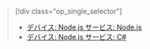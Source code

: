 > [!div class="op_single_selector"]
> * [デバイス: Node.js サービス: Node.js](../articles/iot-hub/iot-hub-node-node-device-management-get-started.md)
> * [デバイス: Node.js サービス: C#](../articles/iot-hub/iot-hub-csharp-node-device-management-get-started.md)
> 
> 



<!--HONumber=Nov16_HO4-->


